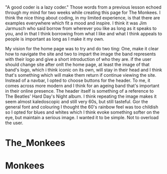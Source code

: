 "A good coder is a lazy coder." Those words from a previous lesson echoed through my mind for two weeks
while creating this page for The Monkees. I think the nice thing about coding, 
in my limited experience, is that there are examples everywhere which fit a mood 
and inspire. I think it was Jim Jarmusch who said borrow from wherever you like 
as long as it speaks to you, and in that I think borrowing from what I like and what 
I think appeals to people is important as long as I make it my own. 


My vision for the home page was to try and do two ting: One, make it clear how to navigate
the site and two to impart the image the band represents with their logo and give a short 
introduction of who they are. if the user should change site after onlt the home page, at least the image of that band's 
logo, which i think iconic on its own, will stay in their head and I think that's something which 
will make them return if continue viewing the site.
Instead of a navbar, I opted to choose buttons for the header. To me, it comes across 
more modern and I think for an ageing band that's important in their online presence.
The header itself is something of a reference to The Beatles' Hard Day's Night album.
I think repeating the image makes it seem almost kaledoscopic and still very 60s, 
but still tasteful. Gor the general font and colouring I thought the 60's rainbow feel 
was too childish so I opted for blues and whites which I think evoke something softer 
on the eye, but maintain a serious image. I wanted it to be simple. Not to overload the user.

# The_Monkees
# Monkees
